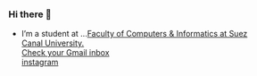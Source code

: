 ### Hi there 👋

<!--
**mostafanezar/mostafanezar** is a ✨ _special_ ✨ repository because its `README.md` (this file) appears on your GitHub profile.

Here are some ideas to get you started:

- 🔭 I’m currently working on ...
- 🌱 I’m currently learning ...
- 👯 I’m looking to collaborate on ...
- 🤔 I’m looking for help with ...
- 💬 Ask me about ...
- 📫 How to reach me: ...
- 😄 Pronouns: ...
- ⚡ Fun fact: ...
-->
- I’m a student at ...<a href="d" target ="_blank">Faculty of Computers & Informatics at Suez Canal University.</a> <br>
<a href="https://mail.google.com/mail/mostafanezar19@gmail.com/" target="_blank">Check your Gmail inbox</a> <br>
<a href="https://www.instagram.com/mostafa_nezar_21">instagram</a> <br>
